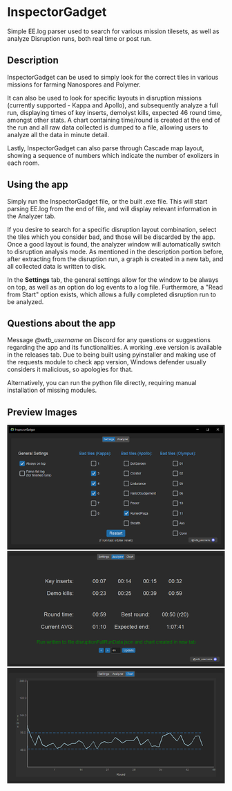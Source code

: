 # InspectorGadget

Simple EE.log parser used to search for various mission tilesets, as well as analyze Disruption runs, both real time or post run.

## Description

InspectorGadget can be used to simply look for the correct tiles in various missions for farming Nanospores and Polymer.

It can also be used to look for specific layouts in disruption missions (currently supported - Kappa and Apollo), and subsequently analyze a full run, displaying times of key inserts, demolyst kills, expected 46 round time, amongst other stats. A chart containing time/round is created at the end of the run and all raw data collected is dumped to a file, allowing users to analyze all the data in minute detail.

Lastly, InspectorGadget can also parse through Cascade map layout, showing a sequence of numbers which indicate the number of exolizers in each room.

## Using the app
Simply run the InspectorGadget file, or the built .exe file. This will start parsing EE.log from the end of file, and will display relevant information in the Analyzer tab. 

If you desire to search for a specific disruption layout combination, select the tiles which you consider bad, and those will be discarded by the app. Once a good layout is found, the analyzer window will automatically switch to disruption analysis mode. As mentioned in the description portion before, after extracting from the disruption run, a graph is created in a new tab, and all collected data is written to disk.

In the **Settings** tab, the general settings allow for the window to be always on top, as well as an option do log events to a log file. Furthermore, a "Read from Start" option exists, which allows a fully completed disruption run to be analyzed.

## Questions about the app
Message *@wtb_username* on Discord for any questions or suggestions regarding the app and its functionalities. A working .exe version is available in the releases tab. Due to being built using pyinstaller and making use of the requests module to check app version, Windows defender usually considers it malicious, so apologies for that.

Alternatively, you can run the python file directly, requiring manual installation of missing modules.

## Preview Images

![SettingsTab](AppImages/SettingsTab.png?)
![AnalyzerTab](AppImages/AnalyzerTab.png?)
![ChartTab](AppImages/ChartTab.png?)
